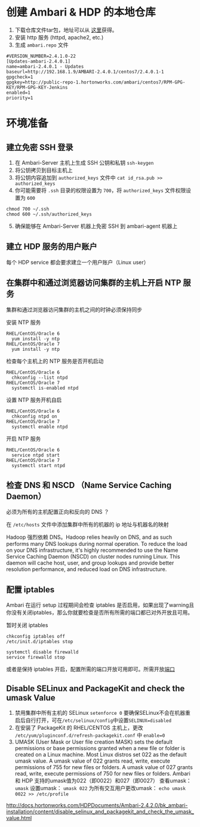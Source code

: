 # 创建 Ambari & HDP 的本地仓库
1. 下载仓库文件tar包，地址可以从 [这里](http://docs.hortonworks.com/HDPDocuments/Ambari-2.4.2.0/bk_ambari-installation/content/ambari_repositories.html)获得。
2. 安装 http 服务 (httpd, apache2, etc.)
3. 生成 `ambari.repo` 文件
```
#VERSION_NUMBER=2.4.1.0-22
[Updates-ambari-2.4.0.1]
name=ambari-2.4.0.1 - Updates
baseurl=http://192.168.1.9/AMBARI-2.4.0.1/centos7/2.4.0.1-1
gpgcheck=1
gpgkey=http://public-repo-1.hortonworks.com/ambari/centos7/RPM-GPG-KEY/RPM-GPG-KEY-Jenkins
enabled=1
priority=1
```

# 环境准备

## 建立免密 SSH 登录

1. 在 Ambari-Server 主机上生成 SSH 公钥和私钥
  `ssh-keygen`
2. 将公钥拷贝到目标主机上
3. 将公钥内容追加到 `authorized_keys` 文件中
  `cat id_rsa.pub >> authorized_keys`
4. 你可能需要将 `.ssh` 目录的权限设置为 `700`，将 `authorized_keys` 文件权限设置为 `600`
  ```
  chmod 700 ~/.ssh
  chmod 600 ~/.ssh/authorized_keys
  ```
5. 确保能够在 Ambari-Server 机器上免密 SSH 到 ambari-agent 机器上

## 建立 HDP 服务的用户账户

每个 HDP service 都会要求建立一个用户账户（Linux user）

## 在集群中和通过浏览器访问集群的主机上开启 NTP 服务

集群和通过浏览器访问集群的主机之间的时钟必须保持同步

安装 NTP 服务
```
RHEL/CentOS/Oracle 6
  yum install -y ntp
RHEL/CentOS/Oracle 7
  yum install -y ntp
```
检查每个主机上的 NTP 服务是否开机启动
```
RHEL/CentOS/Oracle 6
  chkconfig --list ntpd
RHEL/CentOS/Oracle 7
  systemctl is-enabled ntpd
```
设置 NTP 服务开机自启
```
RHEL/CentOS/Oracle 6
  chkconfig ntpd on
RHEL/CentOS/Oracle 7
  systemctl enable ntpd
```
开启 NTP 服务
```
RHEL/CentOS/Oracle 6
  service ntpd start
RHEL/CentOS/Oracle 7
  systemctl start ntpd
```

## 检查 DNS 和 NSCD （Name Service Caching Daemon）
必须为所有的主机配置正向和反向的 DNS ？

在 `/etc/hosts` 文件中添加集群中所有的机器的 ip 地址与机器名的映射

Hadoop 强烈依赖 DNS。Hadoop relies heavily on DNS, and as such performs many DNS lookups during normal operation. To reduce the load on your DNS infrastructure, it's highly recommended to use the Name Service Caching Daemon (NSCD) on cluster nodes running Linux. This daemon will cache host, user, and group lookups and provide better resolution performance, and reduced load on DNS infrastructure.

## 配置 iptables

Ambari 在运行 setup 过程期间会检查 iptables 是否启用，如果出现了warning且你没有关闭iptables，那么你就要检查是否所有所需的端口都已对外开放且可用。

暂时关闭 iptables
  ```
  chkconfig iptables off
  /etc/init.d/iptables stop
  ```

  ```
  systemctl disable firewalld
  service firewalld stop
  ```

或者是保持 iptables 开启，配置所需的端口开放可用即可。所需开放[端口](http://docs.hortonworks.com/HDPDocuments/Ambari-2.4.2.0/bk_ambari-reference/content/ch_configuring_network_port_numbers.html)

## Disable SELinux and PackageKit and check the umask Value

1. 禁用集群中所有主机的 SELinux
  `setenforce 0`
  要确保SELinux不会在机器重启后自行打开，可在`/etc/selinux/config`中设置`SELINUX=disabled`
2. 在安装了 PackageKit 的 RHEL/CENTOS 主机上，更改 `/etc/yum/pluginconf.d/refresh-packagekit.conf` 中 `enable=0`
3. UMASK (User Mask or User file creation MASK) sets the default permissions or base permissions granted when a new file or folder is created on a Linux machine. Most Linux distros set 022 as the default umask value. A umask value of 022 grants read, write, execute permissions of 755 for new files or folders. A umask value of 027 grants read, write, execute permissions of 750 for new files or folders. Ambari 和 HDP 支持的umask值为022（即0022）和027（即0027）
  查看umask： `umask`
  设置umask： `umask 022`
  为所有交互用户更改umask： `echo umask 0022 >> /etc/profile`

http://docs.hortonworks.com/HDPDocuments/Ambari-2.4.2.0/bk_ambari-installation/content/disable_selinux_and_packagekit_and_check_the_umask_value.html
